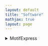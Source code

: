 ```yaml
---
layout: default
title: "Software"
mathjax: true
layout: page
---
```


<details>
<summary>MotifExpress</summary>
<br>
This is how you dropdown.
</details>
